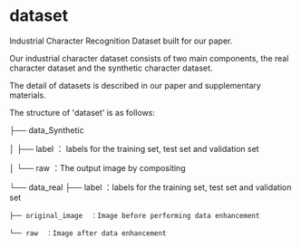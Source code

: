 # dataset

Industrial Character Recognition Dataset built for our paper.

Our industrial character dataset consists of two main components, the real character dataset and the synthetic character dataset.

The detail of datasets is described in our paper and supplementary materials.

The structure of 'dataset' is as follows:

├── data_Synthetic

│   ├── label  ： labels for the training set, test set and validation set

│   └── raw  ：The output image by compositing

└── data_real
    ├── label  ：labels for the training set, test set and validation set
    
    ├── original_image  ：Image before performing data enhancement
    
    └── raw  ：Image after data enhancement
    


